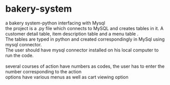 # bakery-system
a bakery system-python interfacing with Mysql
<br>
the project is a .py file which connects to MySQL and creates tables in it. A customer detail table, item description table and a menu table .  <br>
The tables are typed in python and created correspondingly in MySql using mysql connector. <br>
The user should have mysql connector installed on his local computer to run the code. <br> <br>
several courses of action have numbers as codes, the user has to enter the number corresponding to the action <br>
options have various menus as well as cart viewing option

